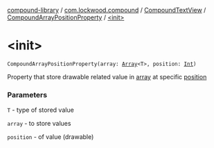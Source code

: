 [compound-library](../../../index.md) / [com.lockwood.compound](../../index.md) / [CompoundTextView](../index.md) / [CompoundArrayPositionProperty](index.md) / [&lt;init&gt;](./-init-.md)

# &lt;init&gt;

`CompoundArrayPositionProperty(array: `[`Array`](https://kotlinlang.org/api/latest/jvm/stdlib/kotlin/-array/index.html)`<T>, position: `[`Int`](https://kotlinlang.org/api/latest/jvm/stdlib/kotlin/-int/index.html)`)`

Property that store drawable related value in [array](#) at specific [position](#)

### Parameters

`T` - type of stored value

`array` - to store values

`position` - of value (drawable)